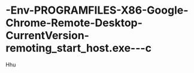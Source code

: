 # -Env-PROGRAMFILES-X86-Google-Chrome-Remote-Desktop-CurrentVersion-remoting_start_host.exe---c
Hhu
